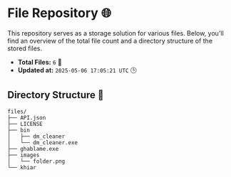 # File Repository 🌐

This repository serves as a storage solution for various files. Below, you'll find an overview of the total file count and a directory structure of the stored files.

- **Total Files:** `6` 📁
- **Updated at:** `2025-05-06 17:05:21 UTC` 🕒

## Directory Structure 📂

```
files/
├── API.json
├── LICENSE
├── bin
│   ├── dm_cleaner
│   └── dm_cleaner.exe
├── ghablame.exe
├── images
│   └── folder.png
└── khiar

```